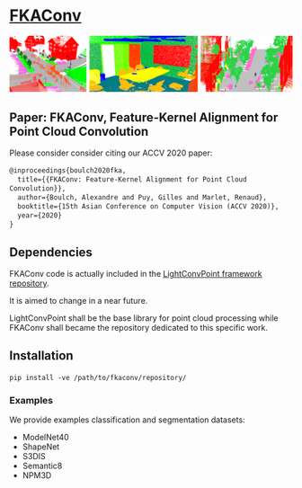 # [FKAConv](https://arxiv.org/abs/2004.04462)

![FKAConv products](./doc/predictions.png)

## Paper: FKAConv, Feature-Kernel Alignment for Point Cloud Convolution

Please consider consider citing our ACCV 2020 paper:
```
@inproceedings{boulch2020fka,
  title={{FKAConv: Feature-Kernel Alignment for Point Cloud Convolution}},
  author={Boulch, Alexandre and Puy, Gilles and Marlet, Renaud},
  booktitle={15th Asian Conference on Computer Vision (ACCV 2020)},
  year={2020}
}
```

## Dependencies

FKAConv code is actually included in the [LightConvPoint framework repository](https://github.com/valeoai/LightConvPoint).

It is aimed to change in a near future.

LightConvPoint shall be the base library for point cloud processing while FKAConv shall became the repository dedicated to this specific work.

## Installation

```
pip install -ve /path/to/fkaconv/repository/
```

### Examples

We provide examples classification and segmentation datasets:
* ModelNet40
* ShapeNet
* S3DIS
* Semantic8
* NPM3D
